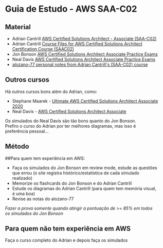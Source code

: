 # Guia de Estudo - AWS SAA-C02

## Material
- Adrian Cantrill [AWS Certified Solutions Architect - Associate (SAA-C02)](https://learn.cantrill.io/p/aws-certified-solutions-architect-associate-saa-c02 "AWS Certified Solutions Architect - Associate (SAA-C02)")
- Adrian Cantrill [Course Files for AWS Certified Solutions Architect Certification Course (SAAC02)](https://github.com/acantril/aws-sa-associate-saac02 "Course Files for AWS Certified Solutions Architect Certification Course (SAAC02)")
- Jon Bonson [AWS Certified Solutions Architect Associate Practice Exams](https://portal.tutorialsdojo.com/courses/aws-certified-solutions-architect-associate-practice-exams/ "AWS Certified Solutions Architect Associate Practice Exams")
- Neal Davis [AWS Certified Solutions Architect Associate Practice Exams](https://learn.digitalcloud.training/order_step/checkout-csaa-practice-exams/ "AWS Certified Solutions Architect Associate Practice Exams")
- [alozano-77 personal notes from Adrian Cantrill's (SAA-C02) course](https://github.com/alozano-77/AWS-SAA-C02-Course "alozano-77 personal notes from Adrian Cantrill's (SAA-C02) course")

## Outros cursos
Há outros cursos bons além do Adrian, como:
-  Stephane Maarek - [Ultimate AWS Certified Solutions Architect Associate 2020](https://www.udemy.com/course/aws-certified-solutions-architect-associate-saa-c02/ "Ultimate AWS Certified Solutions Architect Associate 2020")
- Neal Davis - [AWS Certified Solutions Architect Associate](https://digitalcloud.training/aws-certified-solutions-architect-associate-hands-on-course-saa-c02/ "AWS Certified Solutions Architect Associate")

Os simulados do Neal Davis são tão bons quanto do Jon Bonson.  
Prefiro o curso do Adrian por ter melhores diagramas, mas isso é preferência pessoal...

## Método
##Para quem tem experiência em AWS:
- Faça os simulados do Jon Bonson em review mode, estude as questões que errou (o site registra histórico/estatística de cada simulado realizado)
- Memorize os flashcards do Jon Bonson e do Adrian Cantrill
- Estude os diagramas do Adrian Cantrill (para quem tem memória visual, é uma boa)
- Revise as notas do alozano-77

*Fazer a prova somente quando atingir a pontuação de >= 85% em todos os simulados do Jon Bonson*

## Para quem não tem experiência em AWS
Faça o curso completo do Adrian e depois faça os simulados
